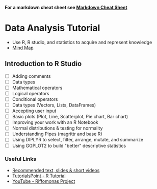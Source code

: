 
**For a markdown cheat sheet see [Markdown Cheat Sheet](https://www.markdownguide.org/cheat-sheet/)**

# Data Analysis Tutorial
- Use R, R studio, and statistics to acquire and represent knowledge
- [Mind Map](https://miro.com/app/board/uXjVOQ4jT1I=/?share_link_id=835744392506)

## Introduction to R Studio
- [ ] Adding comments
- [ ] Data types
- [ ] Mathematical operators
- [ ] Logical operators
- [ ] Conditional operators
- [ ] Data types (Vectors, Lists, DataFrames)
- [ ] Accepting user input
- [ ] Basic plots (Plot, Line, Scatterplot, Pie chart, Bar chart)
- [ ] Improving your work with an R Notebook
- [ ] Normal distributions & testing for normality
- [ ] Understanding Pipes (magrittr and base R)
- [ ] Using DIPLYR to select, filter, arrange, mutate, and summarize
- [ ] Using GGPLOT2 to build "better" descriptive statistics

### Useful Links
- [Recommended text, slides & short videos](https://www.openintro.org/book/os/)
- [TutorialsPoint - R Tutorial](https://www.tutorialspoint.com/r/index.htm)
- [YouTube - Riffomonas Project](https://www.youtube.com/c/RiffomonasProject)
